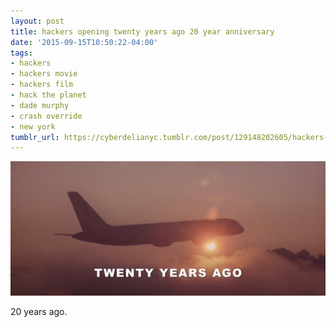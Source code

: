 ```yaml
---
layout: post
title: hackers opening twenty years ago 20 year anniversary
date: '2015-09-15T10:50:22-04:00'
tags:
- hackers
- hackers movie
- hackers film
- hack the planet
- dade murphy
- crash override
- new york
tumblr_url: https://cyberdelianyc.tumblr.com/post/129148202605/hackers-opening-twenty-years-ago-20-year-anniversary
---
```

 ![](/images/tumblr_nuq3vyEefh1tqzrm7o1_1280.jpg)  

20 years ago.
